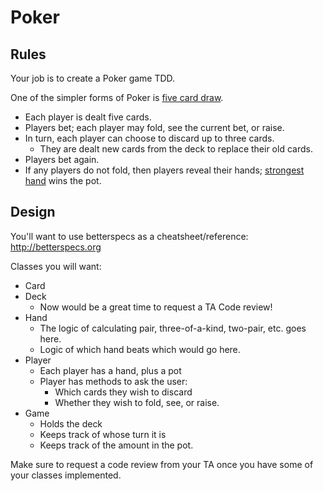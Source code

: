 # Poker

## Rules

Your job is to create a Poker game TDD.

One of the simpler forms of Poker is [five card draw][five-card-draw].

* Each player is dealt five cards.
* Players bet; each player may fold, see the current bet, or raise.
* In turn, each player can choose to discard up to three cards.
    * They are dealt new cards from the deck to replace their old cards.
* Players bet again.
* If any players do not fold, then players reveal their hands; [strongest
  hand][poker-hands] wins the pot.

[five-card-draw]: http://en.wikipedia.org/wiki/Five-card_draw
[poker-hands]: http://en.wikipedia.org/wiki/List_of_poker_hands

## Design

You'll want to use betterspecs as a cheatsheet/reference: http://betterspecs.org

Classes you will want:

* Card
* Deck
    * Now would be a great time to request a TA Code review! 
* Hand
    * The logic of calculating pair, three-of-a-kind, two-pair, etc. goes
      here.
    * Logic of which hand beats which would go here.
* Player
    * Each player has a hand, plus a pot
    * Player has methods to ask the user:
        * Which cards they wish to discard
        * Whether they wish to fold, see, or raise.
* Game
    * Holds the deck
    * Keeps track of whose turn it is
    * Keeps track of the amount in the pot.

Make sure to request a code review from your TA once you have some of
your classes implemented.
